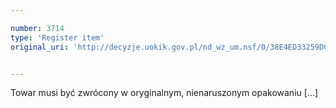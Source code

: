 ```yaml
---

number: 3714
type: 'Register item'
original_uri: 'http://decyzje.uokik.gov.pl/nd_wz_um.nsf/0/38E4ED33259DC836C1257A7700266EE4?OpenDocument'


---
```


Towar musi być zwrócony w oryginalnym, nienaruszonym opakowaniu [...]
